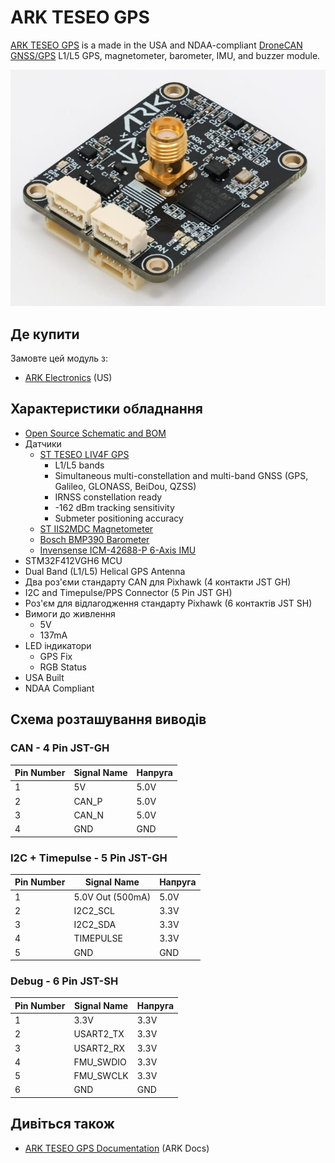 # ARK TESEO GPS

[ARK TESEO GPS](https://arkelectron.gitbook.io/ark-documentation/sensors/ark-teseo-gps) is a made in the USA and NDAA-compliant [DroneCAN](index.md) [GNSS/GPS](../gps_compass/index.md) L1/L5 GPS, magnetometer, barometer, IMU, and buzzer module.

![ARK TESEO GPS](../../assets/hardware/gps/ark/ark_teseo_gps.jpg)

## Де купити

Замовте цей модуль з:

- [ARK Electronics](https://arkelectron.com/product/ark-teseo-gps/) (US)

## Характеристики обладнання

- [Open Source Schematic and BOM](https://github.com/ARK-Electronics/ARK_Teseo_GPS)
- Датчики
  - [ST TESEO LIV4F GPS](https://www.st.com/en/positioning/teseo-liv4f.html)
    - L1/L5 bands
    - Simultaneous multi-constellation and multi-band GNSS (GPS, Galileo, GLONASS, BeiDou, QZSS)
    - IRNSS constellation ready
    - -162 dBm tracking sensitivity
    - Submeter positioning accuracy
  - [ST IIS2MDC Magnetometer](https://www.st.com/en/mems-and-sensors/iis2mdc.html)
  - [Bosch BMP390 Barometer](https://www.bosch-sensortec.com/products/environmental-sensors/pressure-sensors/pressure-sensors-bmp390.html)
  - [Invensense ICM-42688-P 6-Axis IMU](https://invensense.tdk.com/products/motion-tracking/6-axis/icm-42688-p/)
- STM32F412VGH6 MCU
- Dual Band (L1/L5) Helical GPS Antenna
- Два роз'єми стандарту CAN для Pixhawk (4 контакти JST GH)
- I2C and Timepulse/PPS Connector (5 Pin JST GH)
- Роз'єм для відлагодження стандарту Pixhawk (6 контактів JST SH)
- Вимоги до живлення
  - 5V
  - 137mA
- LED індикатори
  - GPS Fix
  - RGB Status
- USA Built
- NDAA Compliant

## Схема розташування виводів

### CAN - 4 Pin JST-GH

| Pin Number | Signal Name                | Напруга              |
| ---------- | -------------------------- | -------------------- |
| 1          | 5V                         | 5.0V |
| 2          | CAN_P | 5.0V |
| 3          | CAN_N | 5.0V |
| 4          | GND                        | GND                  |

### I2C + Timepulse - 5 Pin JST-GH

| Pin Number | Signal Name                                         | Напруга              |
| ---------- | --------------------------------------------------- | -------------------- |
| 1          | 5.0V Out (500mA) | 5.0V |
| 2          | I2C2_SCL                       | 3.3V |
| 3          | I2C2_SDA                       | 3.3V |
| 4          | TIMEPULSE                                           | 3.3V |
| 5          | GND                                                 | GND                  |

### Debug - 6 Pin JST-SH

| Pin Number | Signal Name                    | Напруга              |
| ---------- | ------------------------------ | -------------------- |
| 1          | 3.3V           | 3.3V |
| 2          | USART2_TX | 3.3V |
| 3          | USART2_RX | 3.3V |
| 4          | FMU_SWDIO | 3.3V |
| 5          | FMU_SWCLK | 3.3V |
| 6          | GND                            | GND                  |

## Дивіться також

- [ARK TESEO GPS Documentation](https://arkelectron.gitbook.io/ark-documentation/sensors/ark-teseo-gps) (ARK Docs)
